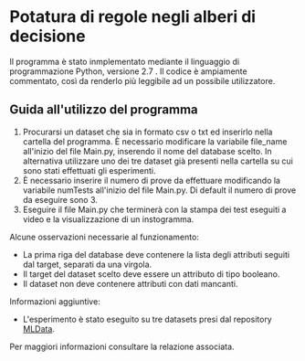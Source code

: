 # Potatura di regole negli alberi di decisione

Il programma è stato inmplementato mediante il linguaggio di programmazione Python, versione 2.7 .
Il codice è ampiamente commentato, così da renderlo più leggibile ad un possibile utilizzatore.

## Guida all'utilizzo del programma
1. Procurarsi un dataset che sia in formato csv o txt ed inserirlo nella cartella del programma. È necessario modificare la variabile file_name all'inizio del file Main.py, inserendo il nome del database scelto. In alternativa utilizzare uno dei tre dataset già presenti nella cartella su cui sono stati effettuati gli esperimenti. 
2. È necessario inserire il numero di prove da effettuare modificando la variabile numTests all'inizio del file Main.py. Di default il numero di prove da eseguire sono 3.
3. Eseguire il file Main.py che terminerà con la stampa dei test eseguiti a video e la visualizzazione di un instogramma.

Alcune osservazioni necessarie al funzionamento:
+ La prima riga del database deve contenere la lista degli attributi seguiti dal target, separati da una virgola.
+ Il target del dataset scelto deve essere un attributo di tipo booleano.
+ Il dataset non deve contenere attributi con dati mancanti.

Informazioni aggiuntive:
+ L'esperimento è stato eseguito su tre datasets presi dal repository [MLData](http://http://mldata.org/).


Per maggiori informazioni consultare la relazione associata.


